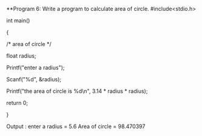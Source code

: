 **Program 6: Write a program to calculate area of circle.
#include<stdio.h>

int main()

{

/* area of circle */

float radius;

Printf("enter a radius");

Scanf("%d", &radius);

Printf("the area of circle is %d\n", 3.14 * radius * radius);

return 0;

}



Output : enter a radius = 5.6
Area of circle = 98.470397
